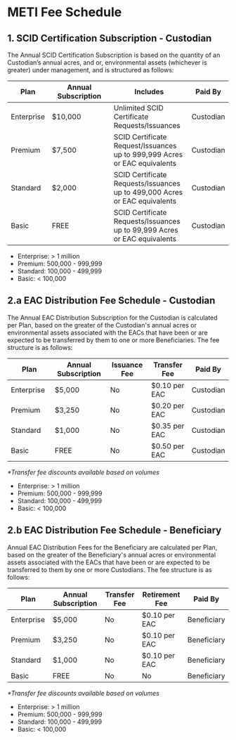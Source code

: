 # METI Fee Schedule

## 1. SCID Certification Subscription - Custodian

The Annual SCID Certification Subscription is based on the quantity of an Custodian’s annual acres, and or, environmental assets (whichever is greater) under management, and is structured as follows:&#x20;

<table><thead><tr><th>Plan</th><th width="187">Annual Subscription</th><th width="186">Includes</th><th>Paid By</th></tr></thead><tbody><tr><td>Enterprise </td><td>$10,000</td><td>Unlimited SCID Certificate Requests/Issuances</td><td>Custodian</td></tr><tr><td>Premium </td><td>$7,500</td><td>SCID Certificate Request/Issuances up to 999,999 Acres or EAC equivalents </td><td>Custodian</td></tr><tr><td>Standard </td><td>$2,000</td><td>SCID Certificate Requests/Issuances up to 499,000 Acres or EAC equivalents </td><td>Custodian</td></tr><tr><td>Basic </td><td>FREE</td><td>SCID Certificate Requests/Issuances up to 99,999 Acres or EAC equivalents </td><td>Custodian </td></tr></tbody></table>

* Enterprise: > 1 million
* Premium: 500,000 - 999,999
* Standard: 100,000 - 499,999
* Basic: < 100,000

## 2.a EAC Distribution Fee Schedule - Custodian &#x20;

The Annual EAC Distribution Subscription for the Custodian is calculated per Plan, based on the greater of the Custodian's annual acres or environmental assets associated with the EACs that have been or are expected to be transferred by them to one or more Beneficiaries. The fee structure is as follows:

<table><thead><tr><th width="133">Plan</th><th width="184">Annual Subscription</th><th width="129">Issuance Fee</th><th width="145">Transfer Fee</th><th>Paid By</th></tr></thead><tbody><tr><td>Enterprise</td><td>$5,000</td><td>No</td><td>$0.10 per EAC</td><td>Custodian</td></tr><tr><td>Premium</td><td>$3,250</td><td>No</td><td>$0.20 per EAC</td><td>Custodian</td></tr><tr><td>Standard</td><td>$1,000</td><td>No</td><td>$0.35 per EAC</td><td>Custodian</td></tr><tr><td>Basic</td><td>FREE</td><td>No</td><td>$0.50 per EAC</td><td>Custodian</td></tr></tbody></table>

_\*Transfer fee discounts available based on volumes_&#x20;

* Enterprise: > 1 million
* Premium: 500,000 - 999,999
* Standard: 100,000 - 499,999
* Basic: < 100,000

## 2.b EAC Distribution Fee Schedule - Beneficiary&#x20;

Annual EAC Distribution Fees for the Beneficiary are calculated per Plan, based on the greater of the Beneficiary's annual acres or environmental assets associated with the EACs that have been or are expected to be transferred to them by one or more Custodians. The fee structure is as follows:

<table><thead><tr><th width="133">Plan</th><th width="184">Annual Subscription</th><th width="140">Transfer Fee </th><th width="153">Retirement Fee</th><th>Paid By</th></tr></thead><tbody><tr><td>Enterprise</td><td>$5,000</td><td>No</td><td>$0.10 per EAC</td><td>Beneficiary </td></tr><tr><td>Premium</td><td>$3,250</td><td>No</td><td>$0.10 per EAC</td><td>Beneficiary</td></tr><tr><td>Standard</td><td>$1,000</td><td>No</td><td>$0.10 per EAC</td><td>Beneficiary</td></tr><tr><td>Basic</td><td>FREE</td><td>No</td><td>No</td><td>Beneficiary</td></tr></tbody></table>

_\*Transfer fee discounts available based on volumes_&#x20;

* Enterprise: > 1 million
* Premium: 500,000 - 999,999
* Standard: 100,000 - 499,999
* Basic: < 100,000

